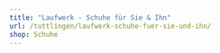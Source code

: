 ```yaml
---
title: "Laufwerk - Schuhe für Sie & Ihn"
url: /tuttlingen/laufwerk-schuhe-fuer-sie-und-ihn/
shop: Schuhe
---
```

